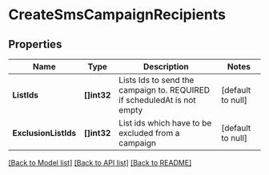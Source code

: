 # CreateSmsCampaignRecipients

## Properties
Name | Type | Description | Notes
------------ | ------------- | ------------- | -------------
**ListIds** | **[]int32** | Lists Ids to send the campaign to. REQUIRED if scheduledAt is not empty | [default to null]
**ExclusionListIds** | **[]int32** | List ids which have to be excluded from a campaign | [default to null]

[[Back to Model list]](../README.md#documentation-for-models) [[Back to API list]](../README.md#documentation-for-api-endpoints) [[Back to README]](../README.md)


